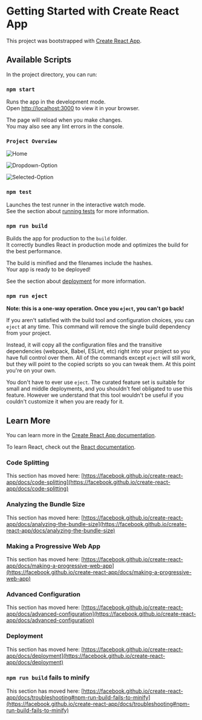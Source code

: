 # Getting Started with Create React App

This project was bootstrapped with [Create React App](https://github.com/facebook/create-react-app).

## Available Scripts

In the project directory, you can run:

### `npm start`

Runs the app in the development mode.\
Open [http://localhost:3000](http://localhost:3000) to view it in your browser.

The page will reload when you make changes.\
You may also see any lint errors in the console.

### `Project Overview`
![Home](https://scontent.fixr3-3.fna.fbcdn.net/v/t39.30808-6/352483248_548180710640082_18838476254621798_n.jpg?_nc_cat=109&ccb=1-7&_nc_sid=730e14&_nc_ohc=inLwlCdVzNAAX9ez57Q&_nc_ht=scontent.fixr3-3.fna&oh=00_AfCbE01KwUMChaNdaM_jCCzzS4nWoJmfgcxbh2DVBtwZWw&oe=64865E80)

![Dropdown-Option](https://scontent.fixr3-3.fna.fbcdn.net/v/t39.30808-6/352521329_117286554719645_2425222459999196957_n.jpg?_nc_cat=102&ccb=1-7&_nc_sid=730e14&_nc_ohc=6UXnxHtW9dcAX9M-_Hs&_nc_ht=scontent.fixr3-3.fna&oh=00_AfC3Sq1MvJXi6x4ML_uHsaxS8HEIW1CtAY0nI7MwvEApfg&oe=6487351F)

![Selected-Option](https://scontent.fixr3-4.fna.fbcdn.net/v/t39.30808-6/352473576_842224614129949_8081806380044347984_n.jpg?_nc_cat=105&ccb=1-7&_nc_sid=730e14&_nc_ohc=l17C5y4FJlMAX82HOMJ&_nc_ht=scontent.fixr3-4.fna&oh=00_AfDgATBCCAil6_3cBpH-bVW2fEleqwiIe7Opc3oU7uZBdw&oe=64870E37)

### `npm test`

Launches the test runner in the interactive watch mode.\
See the section about [running tests](https://facebook.github.io/create-react-app/docs/running-tests) for more information.

### `npm run build`

Builds the app for production to the `build` folder.\
It correctly bundles React in production mode and optimizes the build for the best performance.

The build is minified and the filenames include the hashes.\
Your app is ready to be deployed!

See the section about [deployment](https://facebook.github.io/create-react-app/docs/deployment) for more information.

### `npm run eject`

**Note: this is a one-way operation. Once you `eject`, you can't go back!**

If you aren't satisfied with the build tool and configuration choices, you can `eject` at any time. This command will remove the single build dependency from your project.

Instead, it will copy all the configuration files and the transitive dependencies (webpack, Babel, ESLint, etc) right into your project so you have full control over them. All of the commands except `eject` will still work, but they will point to the copied scripts so you can tweak them. At this point you're on your own.

You don't have to ever use `eject`. The curated feature set is suitable for small and middle deployments, and you shouldn't feel obligated to use this feature. However we understand that this tool wouldn't be useful if you couldn't customize it when you are ready for it.

## Learn More

You can learn more in the [Create React App documentation](https://facebook.github.io/create-react-app/docs/getting-started).

To learn React, check out the [React documentation](https://reactjs.org/).

### Code Splitting

This section has moved here: [https://facebook.github.io/create-react-app/docs/code-splitting](https://facebook.github.io/create-react-app/docs/code-splitting)

### Analyzing the Bundle Size

This section has moved here: [https://facebook.github.io/create-react-app/docs/analyzing-the-bundle-size](https://facebook.github.io/create-react-app/docs/analyzing-the-bundle-size)

### Making a Progressive Web App

This section has moved here: [https://facebook.github.io/create-react-app/docs/making-a-progressive-web-app](https://facebook.github.io/create-react-app/docs/making-a-progressive-web-app)

### Advanced Configuration

This section has moved here: [https://facebook.github.io/create-react-app/docs/advanced-configuration](https://facebook.github.io/create-react-app/docs/advanced-configuration)

### Deployment

This section has moved here: [https://facebook.github.io/create-react-app/docs/deployment](https://facebook.github.io/create-react-app/docs/deployment)

### `npm run build` fails to minify

This section has moved here: [https://facebook.github.io/create-react-app/docs/troubleshooting#npm-run-build-fails-to-minify](https://facebook.github.io/create-react-app/docs/troubleshooting#npm-run-build-fails-to-minify)
